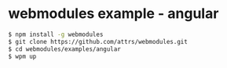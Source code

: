 # webmodules example - angular

```sh
$ npm install -g webmodules
$ git clone https://github.com/attrs/webmodules.git
$ cd webmodules/examples/angular
$ wpm up
```
